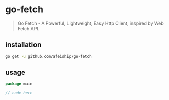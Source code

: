 # go-fetch
> Go Fetch - A Powerful, Lightweight, Easy Http Client, inspired by Web Fetch API.

## installation
```sh
go get -u github.com/afeiship/go-fetch
```

## usage
```go
package main

// code here
```